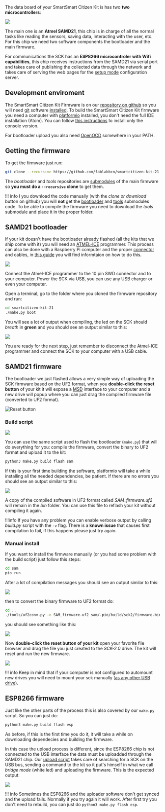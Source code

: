 The data board of your SmartSmart Citizen Kit is has two **two microcontrollers**:

![](../../../../assets/images/sck_2/SCK21_Microcontrollers.png)

The main one is an **Atmel SAMD21**, this chip is in charge of all the normal tasks like reading the sensors, saving data, interacting with the user, etc. For this chip we need two software components the bootloader and the main firmware.

For communications the SCK has an **ESP8266 microcontroler with Wifi capabilities**, this chip receives instructions from the SAMD21 via serial port and takes care of publishing the collected data through the network and takes care of serving the web pages for the [setup mode](http://docs.smartcitizen.me/Smart%20Citizen%20Kit/#setup-mode) configuration server.


## Development enviroment

The SmartSmart Citizen Kit Firmware is on our [repository on github](https://github.com/fablabbcn/smartcitizen-kit-21) so you will need [git](https://mirrors.edge.kernel.org/pub/software/scm/git/) software [installed](https://git-scm.com/book/en/v2/Getting-Started-Installing-Git). To build the SmartSmart Citizen Kit firmware you need a computer with [platformio](https://platformio.org/) installed, you don't need the full IDE installation (Atom). You can follow [this instructions](http://docs.platformio.org/en/latest/installation.html#super-quick-mac-linux) to install only the console version.

For bootloader upload you also need [OpenOCD](http://openocd.org/) somewhere in your PATH. 


## Getting the firmware

To get the firmware just run:

```bash
git clone --recursive https://github.com/fablabbcn/smartcitizen-kit-21
```

The _bootloader_ and _tools_ repositories are [submodules](https://git-scm.com/book/en/v2/Git-Tools-Submodules) of the main firmware so **you must do a `--recursive` clone** to get them.

!!! info
	I you download the code manually (with the _clone or download_ button on github) you will **not** get the [bootloader](https://github.com/fablabbcn/uf2-samdx1/tree/88aa54c1afab2647904aaccbe1a6b960c02fdb24) and [tools](https://github.com/fablabbcn/smartcitizen-tools) submodules code. To be able to compile the firmware you need to download the _tools_ submodule and place it in the proper folder.

## SAMD21 bootloader

If your kit doesn't have the bootloader already flashed (all the kits that we ship come with it) you will need an [ATMEL-ICE](https://www.digikey.es/en/product-highlight/a/atmel/atmel-ice-programmer-debugger) programmer. This process can also be done with a Raspberry Pi computer and the proper [connector](https://www.adafruit.com/product/2094) and cables, in [this guide](https://docs.smartcitizen.me/Guides/Debug%20the%20firmware/) you will find informtaion on how to do this.

![](../../../../assets/images/sck_2/SCK21_data_connectors.png)

Connect the Atmel-ICE programmer to the 10 pin SWD connector and to your computer. Power the SCK via USB, you can use any USB charger or even your computer.

Open a terminal, go to the folder where you cloned the firmware repository and run:

```bash
cd smartcitizen-kit-21
./make.py boot
```

You will see a lot of output when compiling, the led on the SCK should _breath_ in **green** and you should see an output similar to this:

![](../../../../assets/images/sck_2/flashing_bootloader.png)

You are ready for the next step, just remember to disconnect the Atmel-ICE programmer and connect the SCK to your computer with a USB cable.
 
## SAMD21 firmware
 
The bootloader we just flashed allows a very simple way of uploading the SCK firmware based on the [UF2](https://github.com/Microsoft/uf2) format, when you **double-click the reset button** of your kit it will expose a [MSD](https://en.wikipedia.org/wiki/USB_mass_storage_device_class) interface to your computer and a new drive will popup where you can just drag the compiled firmware file (converted to UF2 format).

![Reset button](../../../../assets/images/sck_2/SCK21_Reset.png)

### Build script

![](../../../../assets/images/sck_2/build_script_usage.png)

You can use the same script used to flash the bootloader (`make.py`) that will do everything for you: compile the firmware, convert the binary to UF2 format and upload it to the kit:

```bash
python3 make.py build flash sam
```

If this is your first time building the software, platformio will take a while installing all the needed dependencies, be patient. If there are no errors you should see an output similar to this:

![](../../../../assets/images/sck_2/flashing_firmware.png)

A copy of the compiled software in UF2 format called _SAM_firmware.uf2_ will remain in the _bin_ folder. You can use this file to reflash your kit without compiling it again. 

!!!info
	If you have any problem you can enable verbose output by calling _build.py_ script with the `-v` flag. There is a **known issue** that causes first compilation to fail, if this happens please just try again.

### Manual install

If you want to install the firmware manually (or you had some problem with the build script) just follow this steps:

```bash
cd sam
pio run
```

After a lot of compilation messages you should see an output similar to this:

![](../../../../assets/images/sck_2/pio_run.png)

then to convert the binary firmware to UF2 format do:

```bash
cd ..
./tools/uf2conv.py -o SAM_firmware.uf2 sam/.pio/build/sck2/firmware.bin
```

you should see something like this:

![](../../../../assets/images/sck_2/uf2_conv.png)

Now **double-click the reset button of your kit** open your favorite file browser and drag the file you just created to the _SCK-2.0_ drive. The kit will reset and run the new firmware.

![](../../../../assets/images/sck_2/drag_firmware.png)

!!! info
	Keep in mind that if your computer is not configured to automount new drives you will need to mount your sck manually ([as any other USB drive](https://linuxconfig.org/howto-mount-usb-drive-in-linux)).

## ESP8266 firmware

Just like the other parts of the process this is also covered by our `make.py` script. So you can just do:

```bash
python3 make.py build flash esp
```
As before, if this is the first time you do it, it will take a while on downloading dependecies and building the firmware.

In this case the upload process is different, since the ESP8266 chip is not connected to the USB interface the data must be uploadded through the SAMD21 chip.
Our [upload script](https://github.com/fablabbcn/smartcitizen-kit-21/blob/master/make.py) takes care of searching for a SCK on the USB bus, sending a command to the kit so it put's himself in what we call _bridge mode_ (white led) and uploading the firmware. This is the expected output:

![](../../../../assets/images/sck_2/flashing_ESP_firmware.png)

!!! info
	Sometimes the ESP8266 and the uploader software don't get synced and the upload fails. Normally if you try again it will work. After first try you don't need to rebuild, you can just do `python3 make.py flash esp`.


